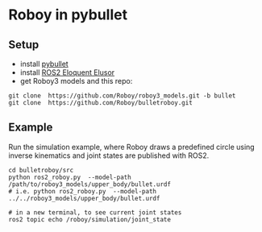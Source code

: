 # Roboy in pybullet

## Setup
- install [pybullet](https://github.com/bulletphysics/bullet3/blob/master/README.md#pybullet)
- install [ROS2 Eloquent Elusor](https://index.ros.org/doc/ros2/Installation/Eloquent/)
- get Roboy3 models and this repo:
```
git clone  https://github.com/Roboy/roboy3_models.git -b bullet
git clone  https://github.com/Roboy/bulletroboy.git
```

## Example
Run the simulation example, where Roboy draws a predefined circle using inverse kinematics and joint states are published with ROS2.
```
cd bulletroboy/src
python ros2_roboy.py  --model-path /path/to/roboy3_models/upper_body/bullet.urdf
# i.e. python ros2_roboy.py  --model-path ../../roboy3_models/upper_body/bullet.urdf

# in a new terminal, to see current joint states
ros2 topic echo /roboy/simulation/joint_state
```
